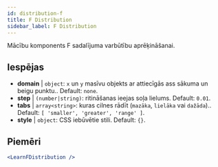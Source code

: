 ```yaml
---
id: distribution-f
title: F Distribution
sidebar_label: F Distribution
---
```


Mācību komponents F sadalījuma varbūtību aprēķināšanai.

## Iespējas

* __domain__ | `object`: `x` un `y` masīvu objekts ar attiecīgās ass sākuma un beigu punktu.. Default: `none`.
* __step__ | `(number|string)`: ritināšanas ieejas soļa lielums. Default: `0.01`.
* __tabs__ | `array<string>`: kuras cilnes rādīt (`mazāka`, `lielāka` vai `dažāda`).. Default: `[
  'smaller',
  'greater',
  'range'
]`.
* __style__ | `object`: CSS iebūvētie stili. Default: `{}`.


## Piemēri

```jsx live
<LearnFDistribution />
```

